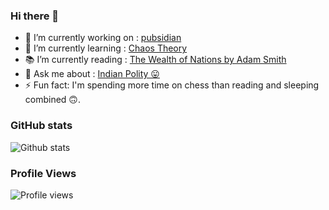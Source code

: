 ### Hi there 👋

<!--
**yoursamlan/yoursamlan** is a ✨ _special_ ✨ repository because its `README.md` (this file) appears on your GitHub profile.

Here are some ideas to get you started:-->

- 🔭 I’m currently working on : [pubsidian](https://github.com/yoursamlan/pubsidian)
- 🌱 I’m currently learning : [Chaos Theory](https://en.wikipedia.org/wiki/Chaos_theory)
- 📚 I’m currently reading : [The Wealth of Nations by Adam Smith](https://www.google.co.in/books/edition/An_Inquiry_Into_the_Nature_and_Causes_of/0lYTWaIAQDYC?hl=en&gbpv=1&printsec=frontcover)
- 💬 Ask me about : [Indian Polity 😛](https://legislative.gov.in/sites/default/files/COI.pdf)
- ⚡ Fun fact: I'm spending more time on chess than reading and sleeping combined 🙃.

### GitHub stats

![Github stats](https://github-readme-stats.vercel.app/api?username=yoursamlan&theme=graywhite&show_icons=true&count_private=true&include_all_commits=true&)

### Profile Views
![Profile views](https://gpvc.arturio.dev/yoursamlan)
 

